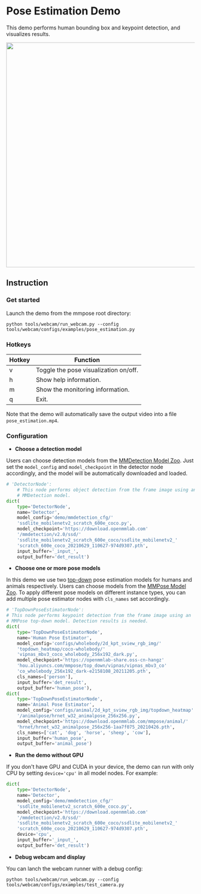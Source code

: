 # Pose Estimation Demo

This demo performs human bounding box and keypoint detection, and visualizes results.

<div align="center">
    <img src="https://user-images.githubusercontent.com/15977946/148911749-57b263c0-1075-4a65-af53-b51fc815da68.gif" width="600px" alt><br>
</div>

## Instruction

### Get started

Launch the demo from the mmpose root directory:

```shell
python tools/webcam/run_webcam.py --config tools/webcam/configs/examples/pose_estimation.py
```

### Hotkeys

| Hotkey | Function |
| -- | -- |
| v | Toggle the pose visualization on/off. |
| h | Show help information. |
| m | Show the monitoring information. |
| q | Exit. |

Note that the demo will automatically save the output video into a file `pose_estimation.mp4`.

### Configuration

- **Choose a detection model**

Users can choose detection models from the [MMDetection Model Zoo](https://mmdetection.readthedocs.io/en/v2.20.0/model_zoo.html). Just set the `model_config` and `model_checkpoint` in the detector node accordingly, and the model will be automatically downloaded and loaded.

```python
# 'DetectorNode':
    # This node performs object detection from the frame image using an
    # MMDetection model.
dict(
    type='DetectorNode',
    name='Detector',
    model_config='demo/mmdetection_cfg/'
    'ssdlite_mobilenetv2_scratch_600e_coco.py',
    model_checkpoint='https://download.openmmlab.com'
    '/mmdetection/v2.0/ssd/'
    'ssdlite_mobilenetv2_scratch_600e_coco/ssdlite_mobilenetv2_'
    'scratch_600e_coco_20210629_110627-974d9307.pth',
    input_buffer='_input_',
    output_buffer='det_result')
```

- **Choose one or more pose models**

In this demo we use two [top-down](https://github.com/open-mmlab/mmpose/tree/master/configs/body/2d_kpt_sview_rgb_img/topdown_heatmap) pose estimation models for humans and animals respectively. Users can choose models from the [MMPose Model Zoo](https://mmpose.readthedocs.io/en/latest/modelzoo.html). To apply different pose models on different instance types, you can add multiple pose estimator nodes with `cls_names` set accordingly.

```python
# 'TopDownPoseEstimatorNode':
# This node performs keypoint detection from the frame image using an
# MMPose top-down model. Detection results is needed.
dict(
    type='TopDownPoseEstimatorNode',
    name='Human Pose Estimator',
    model_config='configs/wholebody/2d_kpt_sview_rgb_img/'
    'topdown_heatmap/coco-wholebody/'
    'vipnas_mbv3_coco_wholebody_256x192_dark.py',
    model_checkpoint='https://openmmlab-share.oss-cn-hangz'
    'hou.aliyuncs.com/mmpose/top_down/vipnas/vipnas_mbv3_co'
    'co_wholebody_256x192_dark-e2158108_20211205.pth',
    cls_names=['person'],
    input_buffer='det_result',
    output_buffer='human_pose'),
dict(
    type='TopDownPoseEstimatorNode',
    name='Animal Pose Estimator',
    model_config='configs/animal/2d_kpt_sview_rgb_img/topdown_heatmap'
    '/animalpose/hrnet_w32_animalpose_256x256.py',
    model_checkpoint='https://download.openmmlab.com/mmpose/animal/'
    'hrnet/hrnet_w32_animalpose_256x256-1aa7f075_20210426.pth',
    cls_names=['cat', 'dog', 'horse', 'sheep', 'cow'],
    input_buffer='human_pose',
    output_buffer='animal_pose')
```

- **Run the demo without GPU**

If you don't have GPU and CUDA in your device, the demo can run with only CPU by setting `device='cpu'` in all model nodes. For example:

```python
dict(
    type='DetectorNode',
    name='Detector',
    model_config='demo/mmdetection_cfg/'
    'ssdlite_mobilenetv2_scratch_600e_coco.py',
    model_checkpoint='https://download.openmmlab.com'
    '/mmdetection/v2.0/ssd/'
    'ssdlite_mobilenetv2_scratch_600e_coco/ssdlite_mobilenetv2_'
    'scratch_600e_coco_20210629_110627-974d9307.pth',
    device='cpu',
    input_buffer='_input_',
    output_buffer='det_result')
```

- **Debug webcam and display**

You can lanch the webcam runner with a debug config:

```shell
python tools/webcam/run_webcam.py --config tools/webcam/configs/examples/test_camera.py
```
